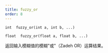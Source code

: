 ```yaml
---
title: fuzzy_or
order: 8
---
```

`int  fuzzy_or(int a, int b, ...)`

`float  fuzzy_or(float a, float b, ...)`

返回输入模糊值的模糊"或"（Zadeh OR）运算结果。